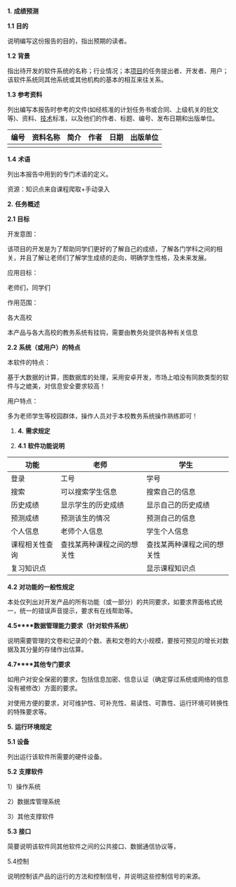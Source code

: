 **1.**        **成绩预测**

**1.1**    **目的**

说明编写这份报告的目的，指出预期的读者。

**1.2**    **背景**

指出待开发的软件系统的名称；行业情况；本[项目](http://www.rztong.com.cn/xm)的任务提出者、开发者、用户；该软件系统同其他系统或其他机构的基本的相互来往关系。 

**1.3**    **参考资料**

列出编写本报告时参考的文件(如经核准的计划任务书或合同、上级机关的批文等)、资料、[技术](http://www.rztong.com.cn/kw/tech.asp)标准，以及他们的作者、标题、编号、发布日期和出版单位。

| 编号 | 资料名称 | 简介 | 作者 | 日期 | 出版单位 |
| ---- | -------- | ---- | ---- | ---- | -------- |
|      |          |      |      |      |          |

 **1.4**    **术语**

列出本报告中用到的专门术语的定义。

资源：知识点来自课程爬取+手动录入

 

**2.**        **任务概述**

**2.1**    **目标**

开发意图：

该项目的开发是为了帮助同学们更好的了解自己的成绩，了解各门学科之间的相关，并且了解让老师们了解学生成绩的走向，明确学生性格，及未来发展。

应用目标：

老师们，同学们

作用范围：

各大高校

本产品与各大高校的教务系统有挂钩，需要由教务处提供各种有关信息



**2.2**    **系统（或用户）的特点**

本软件的特点：

基于大数据的计算，图数据库的处理，采用安卓开发，市场上咱没有同款类型的软件与之媲美，对信息安全要求较高！

用户特点：

多为老师学生等校园群体，操作人员对于本校教务系统操作熟练即可！

 

1. **4.**        **需求规定**

2. **4.1**    **软件功能说明**


| 功能           | 老师                       | 学生                       |
| -------------- | -------------------------- | -------------------------- |
| 登录           | 工号                       | 学号                       |
| 搜索           | 可以搜索学生信息           | 搜索自己的信息             |
| 历史成绩       | 显示学生的历史成绩         | 显示自己的历史成绩         |
| 预测成绩       | 预测该生的情况             | 预测自己的信息             |
| 个人信息       | 老师个人信息               | 学生个人信息               |
| 课程相关性查询 | 查找某两种课程之间的想关性 | 查找某两种课程之间的想关性 |
| 复习知识点     |                            | 显示课程知识点             |

**4.2**    **对功能的一般性规定**

本处仅列出对开发产品的所有功能（或一部分）的共同要求，如要求界面格式统一，统一的错误声音提示，要求有在线帮助等。

**4.5****数据管理能力要求（针对软件系统）**

说明需要管理的文卷和记录的个数、表和文卷的大小规模，要按可预见的增长对数据及其分量的存储作出估算。

**4.7****其他专门要求**

如用户对安全保密的要求，包括信息加密、信息认证（确定穿过系统或网络的信息没有被修改）方面的要求。

对使用方便的要求，对可维护性、可补充性、易读性、可靠性、运行环境可转换性的特殊要求等。

 

**5.**        **运行环境规定**

**5.1**    **设备**

列出运行该软件所需要的硬件设备。

**5.2**    **支撑软件**

1）操作系统

2）数据库管理系统

3）其他支撑软件

**5.3**    **接口**

简要说明该软件同其他软件之间的公共接口、数据通信协议等，

5.4控制

说明控制该产品的运行的方法和控制信号，并说明这些控制信号的来源。